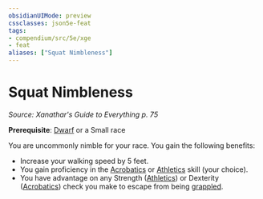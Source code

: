 ```yaml
---
obsidianUIMode: preview
cssclasses: json5e-feat
tags:
- compendium/src/5e/xge
- feat
aliases: ["Squat Nimbleness"]
---
```

# Squat Nimbleness
*Source: Xanathar's Guide to Everything p. 75*  

**Prerequisite**: [Dwarf](/2-Mechanics/CLI/races/dwarf.md) or a Small race

You are uncommonly nimble for your race. You gain the following benefits:

- Increase your walking speed by 5 feet.  
- You gain proficiency in the [Acrobatics](/2-Mechanics/CLI/rules/skills.md#Acrobatics) or [Athletics](/2-Mechanics/CLI/rules/skills.md#Athletics) skill (your choice).  
- You have advantage on any Strength ([Athletics](/2-Mechanics/CLI/rules/skills.md#Athletics)) or Dexterity ([Acrobatics](/2-Mechanics/CLI/rules/skills.md#Acrobatics)) check you make to escape from being [grappled](/2-Mechanics/CLI/rules/conditions.md#grappled).